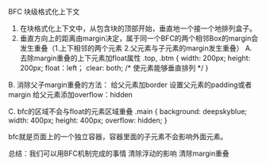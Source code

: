 BFC 块级格式化上下文
1. 在块格式化上下文中，从包含块的顶部开始，垂直地一个接一个地排列盒子。
2. 垂直方向上的距离由margin决定，属于同一个BFC的两个相邻Box的margin会发生重叠（1.上下相邻的两个元素 2.父元素与子元素的margin发生重叠）
A. 去除margin重叠的上下元素加float属性
.top, .btm {
  width: 200px;
  height: 200px;
  float：left；
  clear: both; /* 使元素能够垂直排列 */
}

B. 消除父子margin重叠的方法：
给父元素加border
设置父元素的padding或者margin
给父元素添加overflow：hidden

C. bfc的区域不会与float的元素区域重叠
.main {
  background: deepskyblue;
  width: 400px;
  height: 400px;
  overflow: hidden;
}

bfc就是页面上的一个独立容器，容器里面的子元素不会影响外面元素。

总结：我们可以用BFC机制完成的事情
清除浮动的影响
清除margin重叠